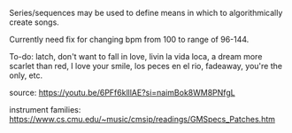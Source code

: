 Series/sequences may be used to define means in which to algorithmically create songs.

Currently need fix for changing bpm from 100 to range of 96-144.

To-do: latch, don't want to fall in love, livin la vida loca, a dream more scarlet than red, I love your smile, los peces en el rio, fadeaway, you're the only, etc.

source: https://youtu.be/6PFf6klllAE?si=naimBok8WM8PNfgL

instrument families: https://www.cs.cmu.edu/~music/cmsip/readings/GMSpecs_Patches.htm
